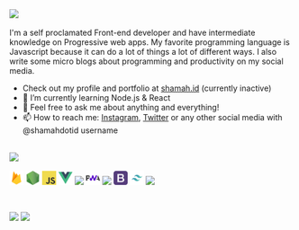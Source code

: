 <img height="35" src="https://i.imgur.com/rKwv4dD.png">

I'm a self proclamated Front-end developer and have intermediate knowledge on Progressive web apps. My favorite programming language is Javascript because it can do a lot of things a lot of different ways. I also write some micro blogs about programming and productivity on my social media.

- Check out my profile and portfolio at [shamah.id](https://shamah.id) (currently inactive)
- 📖 I’m currently learning Node.js & React
- 💬 Feel free to ask me about anything and everything!
- 📫 How to reach me: [Instagram](https://instagram.com/shamahdotid), [Twitter](https://twitter.com/shamahdotid) or any other social media with @shamahdotid username
<br><br/>

<img height="35" src="https://i.imgur.com/f81s2gJ.png">

  
<code><img height="25" src="https://raw.githubusercontent.com/github/explore/80688e429a7d4ef2fca1e82350fe8e3517d3494d/topics/firebase/firebase.png"></code>
<code><img height="25" src="https://raw.githubusercontent.com/github/explore/80688e429a7d4ef2fca1e82350fe8e3517d3494d/topics/nodejs/nodejs.png"></code>
<code><img height="25" src="https://raw.githubusercontent.com/github/explore/80688e429a7d4ef2fca1e82350fe8e3517d3494d/topics/javascript/javascript.png"></code>
<code><img height="25" src="https://raw.githubusercontent.com/github/explore/80688e429a7d4ef2fca1e82350fe8e3517d3494d/topics/vue/vue.png"></code>
<code><img height="25" src="https://cdn.svgporn.com/logos/webpack.svg"></code>
<code><img height="25" src="https://raw.githubusercontent.com/github/explore/80688e429a7d4ef2fca1e82350fe8e3517d3494d/topics/pwa/pwa.png"></code>
<code><img height="25" src="https://cdn.svgporn.com/logos/sass.svg"></code>
<code><img height="25" src="https://raw.githubusercontent.com/github/explore/80688e429a7d4ef2fca1e82350fe8e3517d3494d/topics/bootstrap/bootstrap.png"></code>
<code><img height="25" src="https://raw.githubusercontent.com/github/explore/80688e429a7d4ef2fca1e82350fe8e3517d3494d/topics/tailwind/tailwind.png"></code>
<code><img height="25" src="https://cdn.svgporn.com/logos/visual-studio-code.svg"></code>

<br>
<p>
<img src="https://github-readme-stats.vercel.app/api?username=shamahdotid&theme=dark&show_icons=true" height=180 />
<img src="https://github-readme-stats.vercel.app/api/top-langs/?username=shamahdotid&theme=dark&layout=compact" height=180 />
</p>
